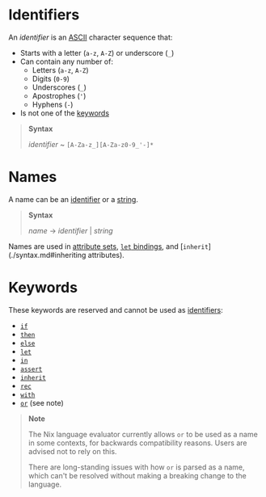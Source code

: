 # Identifiers

An *identifier* is an [ASCII](https://en.wikipedia.org/wiki/ASCII) character sequence that:
- Starts with a letter (`a-z`, `A-Z`) or underscore (`_`)
- Can contain any number of:
  - Letters (`a-z`, `A-Z`)
  - Digits (`0-9`)
  - Underscores (`_`)
  - Apostrophes (`'`)
  - Hyphens (`-`)
- Is not one of the [keywords](#keywords)

> **Syntax**
>
> *identifier* ~ `[A-Za-z_][A-Za-z0-9_'-]*`

# Names

A name can be an [identifier](#identifier) or a [string](#string).

> **Syntax**
>
> *name* → *identifier* | *string*

Names are used in [attribute sets](./syntax.md#attrs-literal), [`let` bindings](./syntax.md#let-expressions), and [`inherit`](./syntax.md#inheriting attributes).

# Keywords

These keywords are reserved and cannot be used as [identifiers](#identifiers):

- [`if`][if]
- [`then`][if]
- [`else`][if]
- [`let`][let]
- [`in`][let]
- [`assert`](./syntax.md#assertions)
- [`inherit`](./syntax.md#inheriting-attributes)
- [`rec`](./syntax.md#recursive-sets)
- [`with`](./syntax.md#with-expressions)
- [`or`](./operators.md#attribute-selection) (see note)

[if]: ./syntax.md#conditionals
[let]: ./syntax.md#let-expressions

> **Note**
>
> The Nix language evaluator currently allows `or` to be used as a name in some contexts, for backwards compatibility reasons.
> Users are advised not to rely on this.
>
> There are long-standing issues with how `or` is parsed as a name, which can't be resolved without making a breaking change to the language.
